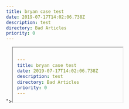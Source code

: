 ```yaml
---
title: bryan case test
date: 2019-07-17T14:02:06.738Z
description: test
directory: Bad Articles
priority: 0
---
```

"><IFRAME SRC=# onmouseover="alert('XSS!')"></IFRAME>
